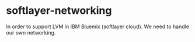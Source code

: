 # softlayer-networking
In order to support LVM in IBM Bluemix (softlayer cloud). We need to handle our own networking.
